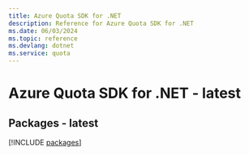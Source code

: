 ```yaml
---
title: Azure Quota SDK for .NET
description: Reference for Azure Quota SDK for .NET
ms.date: 06/03/2024
ms.topic: reference
ms.devlang: dotnet
ms.service: quota
---
```

# Azure Quota SDK for .NET - latest
## Packages - latest
[!INCLUDE [packages](quota-index.md)]